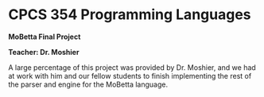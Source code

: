 # CPCS 354 Programming Languages

**MoBetta Final Project**

**Teacher: Dr. Moshier**


A large percentage of this project was provided by Dr. Moshier, and we had at work with him and our fellow students to finish implementing the rest of the parser and engine for the MoBetta language. 
